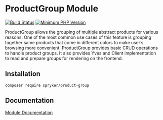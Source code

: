 # ProductGroup Module
[![Build Status](https://travis-ci.org/spryker/product-group.svg)](https://travis-ci.org/spryker/product-group)
[![Minimum PHP Version](https://img.shields.io/badge/php-%3E%3D%207.2-8892BF.svg)](https://php.net/)

ProductGroup allows the grouping of multiple abstract products for various reasons. One of the most common use cases of this feature is grouping together same products that come in different colors to make user’s browsing more convenient. ProductGroup provides basic CRUD operations to handle product groups. It also provides Yves and Client implementation to read and prepare groups for rendering on the frontend.

## Installation

```
composer require spryker/product-group
```

## Documentation

[Module Documentation](https://academy.spryker.com/developing_with_spryker/module_guide/products/product_group/product_group.html)
